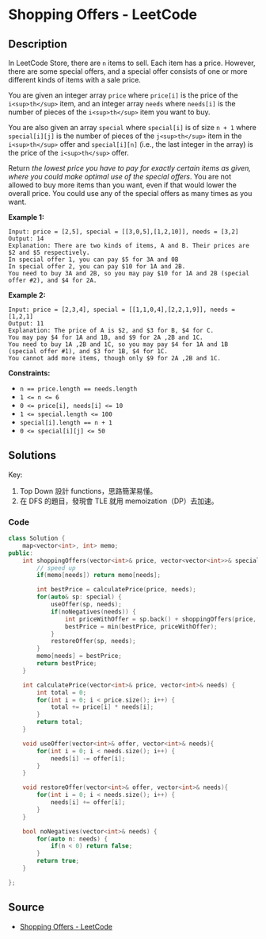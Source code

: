 # Shopping Offers - LeetCode

## Description

In LeetCode Store, there are `n` items to sell. Each item has a price. However, there are some special offers, and a special offer consists of one or more different kinds of items with a sale price.

You are given an integer array `price` where `price[i]` is the price of the `i<sup>th</sup>` item, and an integer array `needs` where `needs[i]` is the number of pieces of the `i<sup>th</sup>` item you want to buy.

You are also given an array `special` where `special[i]` is of size `n + 1` where `special[i][j]` is the number of pieces of the `j<sup>th</sup>` item in the `i<sup>th</sup>` offer and `special[i][n]` (i.e., the last integer in the array) is the price of the `i<sup>th</sup>` offer.

Return _the lowest price you have to pay for exactly certain items as given, where you could make optimal use of the special offers_. You are not allowed to buy more items than you want, even if that would lower the overall price. You could use any of the special offers as many times as you want.

**Example 1:**

```
Input: price = [2,5], special = [[3,0,5],[1,2,10]], needs = [3,2]
Output: 14
Explanation: There are two kinds of items, A and B. Their prices are $2 and $5 respectively. 
In special offer 1, you can pay $5 for 3A and 0B
In special offer 2, you can pay $10 for 1A and 2B. 
You need to buy 3A and 2B, so you may pay $10 for 1A and 2B (special offer #2), and $4 for 2A.

```

**Example 2:**

```
Input: price = [2,3,4], special = [[1,1,0,4],[2,2,1,9]], needs = [1,2,1]
Output: 11
Explanation: The price of A is $2, and $3 for B, $4 for C. 
You may pay $4 for 1A and 1B, and $9 for 2A ,2B and 1C. 
You need to buy 1A ,2B and 1C, so you may pay $4 for 1A and 1B (special offer #1), and $3 for 1B, $4 for 1C. 
You cannot add more items, though only $9 for 2A ,2B and 1C.

```

**Constraints:**

-   `n == price.length == needs.length`
-   `1 <= n <= 6`
-   `0 <= price[i], needs[i] <= 10`
-   `1 <= special.length <= 100`
-   `special[i].length == n + 1`
-   `0 <= special[i][j] <= 50`

## Solutions 

Key: 

1. Top Down 設計 functions，思路簡潔易懂。
2. 在 DFS 的題目，發現會 TLE 就用 memoization（DP）去加速。

### Code

```cpp
class Solution {
    map<vector<int>, int> memo;
public:
    int shoppingOffers(vector<int>& price, vector<vector<int>>& special, vector<int>& needs) {
        // speed up
        if(memo[needs]) return memo[needs];

        int bestPrice = calculatePrice(price, needs);
        for(auto& sp: special) {
            useOffer(sp, needs);
            if(noNegatives(needs)) {
                int priceWithOffer = sp.back() + shoppingOffers(price, special, needs);
                bestPrice = min(bestPrice, priceWithOffer);
            }
            restoreOffer(sp, needs);
        }
        memo[needs] = bestPrice;
        return bestPrice;
    }

    int calculatePrice(vector<int>& price, vector<int>& needs) {
        int total = 0;
        for(int i = 0; i < price.size(); i++) {
            total += price[i] * needs[i];
        }
        return total;
    }

    void useOffer(vector<int>& offer, vector<int>& needs){
        for(int i = 0; i < needs.size(); i++) {
            needs[i] -= offer[i];
        }
    }

    void restoreOffer(vector<int>& offer, vector<int>& needs){
        for(int i = 0; i < needs.size(); i++) {
            needs[i] += offer[i];
        }
    }

    bool noNegatives(vector<int>& needs) {
        for(auto n: needs) {
            if(n < 0) return false;
        }
        return true;
    }

};
```

## Source
- [Shopping Offers - LeetCode](https://leetcode.com/problems/shopping-offers/description/)